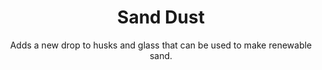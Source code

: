 <center><h1> Sand Dust </h1>
Adds a new drop to husks and glass that can be used to make renewable sand.
</center>
